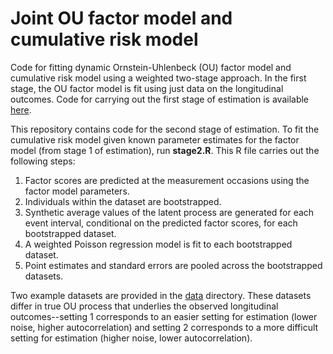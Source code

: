 # Joint OU factor model and cumulative risk model
Code for fitting dynamic Ornstein-Uhlenbeck (OU) factor model and cumulative risk model using a weighted two-stage approach.  In the first stage, the OU factor model is fit using just data on the longitudinal outcomes.  Code for carrying out the first stage of estimation is available [here](https://github.com/madelineabbott/OUF).

This repository contains code for the second stage of estimation.  To fit the cumulative risk model given known parameter estimates for the factor model (from stage 1 of estimation), run **stage2.R**.  This R file carries out the following steps:

1. Factor scores are predicted at the measurement occasions using the factor model parameters.
2. Individuals within the dataset are bootstrapped.
3. Synthetic average values of the latent process are generated for each event interval, conditional on the predicted factor scores, for each bootstrapped dataset.
4. A weighted Poisson regression model is fit to each bootstrapped dataset.
5. Point estimates and standard errors are pooled across the bootstrapped datasets.

Two example datasets are provided in the [data](/data) directory.  These datasets differ in true OU process that underlies the observed longitudinal outcomes--setting 1 corresponds to an easier setting for estimation (lower noise, higher autocorrelation) and setting 2 corresponds to a more difficult setting for estimation (higher noise, lower autocorrelation).
